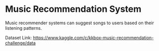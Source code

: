 # Music Recommendation System

Music recommender systems can suggest songs to users based on their listening patterns.

Dataset Link: https://www.kaggle.com/c/kkbox-music-recommendation-challenge/data
